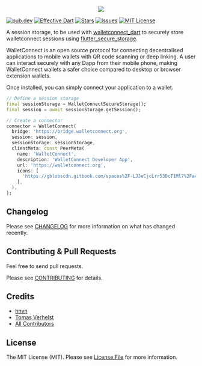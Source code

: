 <p align="center"> 
<img src="https://eidoohelp.zendesk.com/hc/article_attachments/360071262952/mceclip0.png">
</p>

[![pub.dev][pub-dev-shield]][pub-dev-url]
[![Effective Dart][effective-dart-shield]][effective-dart-url]
[![Stars][stars-shield]][stars-url]
[![Issues][issues-shield]][issues-url]
[![MIT License][license-shield]][license-url]

A session storage, to be used with [walletconnect_dart](https://pub.dev/packages/walletconnect_dart) to securely store walletconnect sessions using [flutter_secure_storage](https://pub.dev/packages/flutter_secure_storage).

WalletConnect is an open source protocol for connecting decentralised applications to mobile wallets
with QR code scanning or deep linking. A user can interact securely with any Dapp from their mobile
phone, making WalletConnect wallets a safer choice compared to desktop or browser extension wallets.

Once installed, you can simply connect your application to a wallet.

```dart
// Define a session storage
final sessionStorage = WalletConnectSecureStorage();
final session = await sessionStorage.getSession();

// Create a connector
connector = WalletConnect(
  bridge: 'https://bridge.walletconnect.org',
  session: session,
  sessionStorage: sessionStorage,
  clientMeta: const PeerMeta(
    name: 'WalletConnect',
    description: 'WalletConnect Developer App',
    url: 'https://walletconnect.org',
    icons: [
      'https://gblobscdn.gitbook.com/spaces%2F-LJJeCjcLrr53DcT1Ml7%2Favatar.png?alt=media'
    ],
  ),
);
```

## Changelog

Please see [CHANGELOG](CHANGELOG.md) for more information on what has changed recently.

## Contributing & Pull Requests
Feel free to send pull requests.

Please see [CONTRIBUTING](.github/CONTRIBUTING.md) for details.

## Credits

- [hnvn](https://github.com/hnvn)
- [Tomas Verhelst](https://github.com/rootsoft)
- [All Contributors](../../contributors)

## License

The MIT License (MIT). Please see [License File](LICENSE.md) for more information.


<!-- MARKDOWN LINKS & IMAGES -->
<!-- https://www.markdownguide.org/basic-syntax/#reference-style-links -->
[pub-dev-shield]: https://img.shields.io/pub/v/walletconnect_secure_storage?style=for-the-badge
[pub-dev-url]: https://pub.dev/packages/walletconnect_secure_storage
[effective-dart-shield]: https://img.shields.io/badge/style-effective_dart-40c4ff.svg?style=for-the-badge
[effective-dart-url]: https://github.com/tenhobi/effective_dart
[stars-shield]: https://img.shields.io/github/stars/rootsoft/walletconnect-secure-storage.svg?style=for-the-badge&logo=github&colorB=deeppink&label=stars
[stars-url]: https://packagist.org/packages/rootsoft/walletconnect-secure-storage
[issues-shield]: https://img.shields.io/github/issues/rootsoft/walletconnect-secure-storage.svg?style=for-the-badge
[issues-url]: https://github.com/rootsoft/walletconnect-secure-storage/issues
[license-shield]: https://img.shields.io/github/license/rootsoft/walletconnect-secure-storage.svg?style=for-the-badge
[license-url]: https://github.com/RootSoft/walletconnect-secure-storage/blob/master/LICENSE